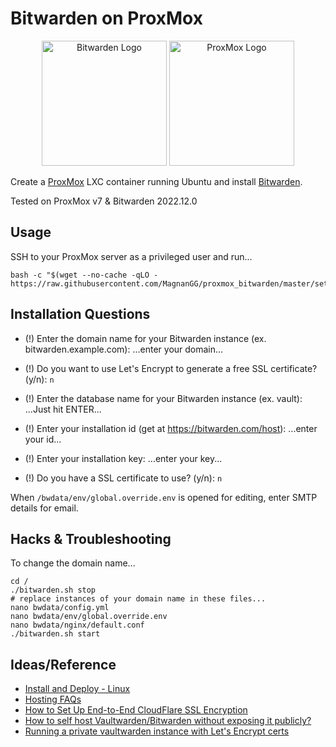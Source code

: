# Bitwarden on ProxMox

<p align="center">
    <img height="200" alt="Bitwarden Logo" src="img/logo_bitwarden.png">
    <img height="200" alt="ProxMox Logo" src="img/logo_proxmox.png">
</p>

Create a [ProxMox](https://www.proxmox.com/en/) LXC container running Ubuntu and install [Bitwarden](https://bitwarden.com/).

Tested on ProxMox v7 & Bitwarden 2022.12.0

## Usage

SSH to your ProxMox server as a privileged user and run...

```shell
bash -c "$(wget --no-cache -qLO - https://raw.githubusercontent.com/MagnanGG/proxmox_bitwarden/master/setup.sh)" 
```

## Installation Questions

- (!) Enter the domain name for your Bitwarden instance (ex. bitwarden.example.com):
...enter your domain...

- (!) Do you want to use Let's Encrypt to generate a free SSL certificate? (y/n):
`n`

- (!) Enter the database name for your Bitwarden instance (ex. vault):
...Just hit ENTER...

- (!) Enter your installation id (get at https://bitwarden.com/host):
...enter your id...

- (!) Enter your installation key:
...enter your key...

- (!) Do you have a SSL certificate to use? (y/n):
`n`

When `/bwdata/env/global.override.env` is opened for editing, enter SMTP details for email.

## Hacks & Troubleshooting

To change the domain name...

```shell
cd /
./bitwarden.sh stop
# replace instances of your domain name in these files... 
nano bwdata/config.yml
nano bwdata/env/global.override.env
nano bwdata/nginx/default.conf
./bitwarden.sh start
```

## Ideas/Reference

- [Install and Deploy - Linux](https://bitwarden.com/help/install-on-premise-linux/)
- [Hosting FAQs](https://bitwarden.com/help/hosting-faqs/)
- [How to Set Up End-to-End CloudFlare SSL Encryption](https://adamtheautomator.com/cloudflare-ssl/)
- [How to self host Vaultwarden/Bitwarden without exposing it publicly?](https://www.reddit.com/r/selfhosted/comments/xftv80/how_to_self_host_vaultwardenbitwarden_without/)
- [Running a private vaultwarden instance with Let's Encrypt certs](https://github.com/dani-garcia/vaultwarden/wiki/Running-a-private-vaultwarden-instance-with-Let%27s-Encrypt-certs)
